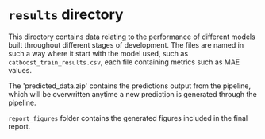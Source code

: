 # `results` directory

This directory contains data relating to the performance of different models built throughout different stages of development.
The files are named in such a way where it start with the model used, such as `catboost_train_results.csv`, each file containing metrics such as MAE values.

The 'predicted_data.zip' contains the predictions output from the pipeline, which will be overwritten anytime a new prediction is generated through the pipeline.

`report_figures` folder contains the generated figures included in the final report.

